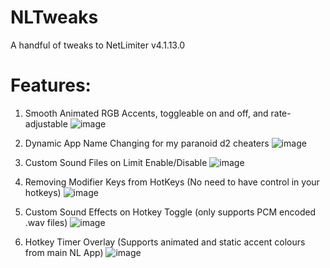 # NLTweaks
A handful of tweaks to NetLimiter v4.1.13.0

# Features:
1. Smooth Animated RGB Accents, toggleable on and off, and rate-adjustable
   ![image](https://github.com/kanye4king/NLTweaks/assets/124884528/6d697b8c-65ff-4f05-bd5d-8f0f22d6b963)

2. Dynamic App Name Changing for my paranoid d2 cheaters
   ![image](https://github.com/kanye4king/NLTweaks/assets/124884528/8adad3dd-2e6a-41a0-9134-fa6363f45c6f)

3. Custom Sound Files on Limit Enable/Disable
   ![image](https://github.com/kanye4king/NLTweaks/assets/124884528/c000e142-15c7-4972-9198-c751eca95c97)

4. Removing Modifier Keys from HotKeys (No need to have control in your hotkeys)
![image](https://github.com/kanye4king/NLTweaks/assets/124884528/50843c86-5aab-421c-add4-d7bd5fad0f70)

5. Custom Sound Effects on Hotkey Toggle (only supports PCM encoded .wav files)
   ![image](https://github.com/kanye4king/NLTweaks/assets/124884528/03ccf1ee-8c78-4741-b033-e88672c7efa3)

6. Hotkey Timer Overlay (Supports animated and static accent colours from main NL App)
   ![image](https://github.com/kanye4king/NLTweaks/assets/124884528/c2478c15-998f-4e9e-91c7-e848c34c25fd)

